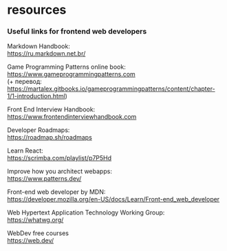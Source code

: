 # resources
### Useful links for frontend web developers

Markdown Handbook:  
https://ru.markdown.net.br/

Game Programming Patterns online book:  
https://www.gameprogrammingpatterns.com  
(+ перевод: https://martalex.gitbooks.io/gameprogrammingpatterns/content/chapter-1/1-introduction.html)

Front End Interview Handbook:  
https://www.frontendinterviewhandbook.com

Developer Roadmaps:  
https://roadmap.sh/roadmaps

Learn React:  
https://scrimba.com/playlist/p7P5Hd 

Improve how you architect webapps:  
https://www.patterns.dev/

Front-end web developer by MDN:  
https://developer.mozilla.org/en-US/docs/Learn/Front-end_web_developer

Web Hypertext Application Technology Working Group:  
https://whatwg.org/

WebDev free courses  
https://web.dev/
